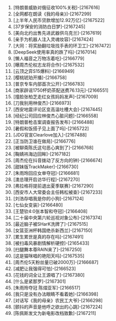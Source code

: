 
1. [特朗普威胁对俄征收100%关税]-[2167616]
1. [全网都在朗读《我的母亲》]-[2167299]
1. [上半年人民币贷款增加12.92万亿]-[2167522]
1. [37岁保安的消防白日梦]-[2167245]
1. [美向北约出售先进武器供乌克兰]-[2167619]
1. [亲手为机器人注入灵魂妆容]-[2167424]
1. [大同：将奖励翻垃圾找手表的环卫工]-[2167472]
1. [DeepSeek使用率真的跌了吗]-[2167014]
1. [懒人福音之万物冻着吃]-[2166779]
1. [曝周杰伦权志龙将合作]-[2167532]
1. [云顶之弈S15爆料]-[2166949]
1. [樱桃琥珀开播]-[2166758]
1. [普京专车内部首次公开]-[2166783]
1. [商家辟谣1750杯奶茶配送费76.13元]-[2166551]
1. [撞脸张柏芝走红女孩妈妈发声]-[2167009]
1. [刀我别用林俊杰]-[2166973]
1. [西安地震评论区变高温吐槽大会]-[2167445]
1. [经纪公司回应林俊杰心脏问题]-[2166558]
1. [特朗普枪击案调查报告发布]-[2166488]
1. [暑假和饭搭子见上面了吗]-[2165722]
1. [JDG官宣Clearlove加入]-[2167488]
1. [正当防卫谁在做局]-[2166776]
1. [被聊斋陈氏这句恶心爽到了]-[2166768]
1. [鞠婧祎海边回眸]-[2167182]
1. [周杰伦在抖音拨动了反方向的钟]-[2166674]
1. [甜妹版TrackMaker]-[2166730]
1. [朱雨玲回应女单夺冠]-[2166681]
1. [澳总理开启访华行程]-[2167270]
1. [弗拉格将提前退出夏季联赛]-[2167290]
1. [西安市人大常委会主任韩松被查]-[2167233]
1. [刘浩存唱我是你的小狗]-[2167124]
1. [七仙女变装]-[2166480]
1. [王楚钦4:0张本智和夺冠]-[2166408]
1. [二十届中央第六轮巡视对象公布]-[2167374]
1. [最近脑子被SHarK洗牌了]-[2167515]
1. [女篮亚洲杯韩国绝杀新西兰]-[2167150]
1. [累生累世是真的存在吗]-[2167491]
1. [被扫毒风暴剧情解析硬控]-[2165433]
1. [扫腿舞本尊RAIN来了]-[2167250]
1. [这是猫咪唱的艳阳天吗]-[2167535]
1. [周杰伦5天粉丝量已破2000万]-[2166687]
1. [减肥让我强得可怕]-[2166523]
1. [花钱的词全让王源唱了]-[2167380]
1. [什么是紧那罗]-[2167301]
1. [朱雨玲夺冠 陈熠亚军]-[2166517]
1. [我只是没有办法眼睛不看着她]-[2166398]
1. [对话写《我的母亲》农民工大爷]-[2166298]
1. [颤抖的声音是他呼之欲出的心跳]-[2167224]
1. [陈佩斯发文为新电影改档致歉]-[2167211]